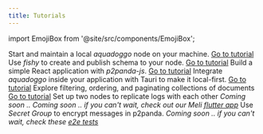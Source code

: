 ```yaml
---
title: Tutorials
---
```


import EmojiBox from '@site/src/components/EmojiBox';

<EmojiBox title="Set up a local node" icon="🎈">Start and maintain a local <em>aquadoggo</em> node on your machine. <a href="/tutorials/aquadoggo">Go to tutorial</a></EmojiBox>
<EmojiBox title="Create a schema" icon="🤿">Use <em>fishy</em> to create and publish schema to your node. <a href="/tutorials/fishy">Go to tutorial</a></EmojiBox>
<EmojiBox title="Let's build a mushroom app!" icon="🍄">Build a simple React application with <em>p2panda-js</em>. <a href="/tutorials/mushroom-app">Go to tutorial</a></EmojiBox>
<EmojiBox title="Embed a node in Tauri" icon="🍜">Integrate <em>aquadoggo</em> inside your application with Tauri to make it local-first. <a href="/tutorials/tauri">Go to tutorial</a></EmojiBox>
<EmojiBox title="Advanced queries" icon="🔍">Explore filtering, ordering, and paginating
collections of documents <a href="/tutorials/queries">Go to tutorial</a></EmojiBox>
<EmojiBox light title="Replicate data between two nodes" icon="🪩">Set up two nodes to replicate logs with each other <em>Coming soon ..</em></EmojiBox>
<EmojiBox light title="Use p2panda on iOS and Android" icon="🛼"><em>Coming soon .. if you can't wait, check out our Meli <a href="https://github.com/p2panda/meli">flutter app</a></em></EmojiBox>
<EmojiBox light title="Encrypt messages for a group" icon="🫧">Use <em>Secret Group</em> to encrypt messages in p2panda. <em>Coming soon .. if you can't wait, check these <a href="https://github.com/p2panda/p2panda/blob/main/p2panda-rs/src/secret_group/tests.rs" target="_blank">e2e tests</a></em></EmojiBox>
